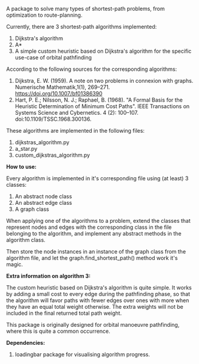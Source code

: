 A package to solve many types of shortest-path problems, from optimization to route-planning.

Currently, there are 3 shortest-path algorithms implemented:
1. Dijkstra's algorithm
2. A*
3. A simple custom heuristic based on Dijkstra's algorithm for the specific use-case of orbital pathfinding

According to the following sources for the corresponding algorithms:
1. Dijkstra, E. W. (1959). A note on two problems in connexion with graphs. Numerische Mathematik,1(1), 269–271.
   https://doi.org/10.1007/bf01386390
2. Hart, P. E.; Nilsson, N. J.; Raphael, B. (1968).
   "A Formal Basis for the Heuristic Determination of Minimum Cost Paths".
   IEEE Transactions on Systems Science and Cybernetics. 4 (2): 100–107. doi:10.1109/TSSC.1968.300136.

These algorithms are implemented in the following files:
1. dijkstras_algorithm.py
2. a_star.py
3. custom_dijkstras_algorithm.py

**How to use:**

Every algorithm is implemented in it's corresponding file using (at least) 3 classes:
1. An abstract node class
2. An abstract edge class
3. A graph class

When applying one of the algorithms to a problem, extend the classes that represent nodes and edges with the
corresponding class in the file belonging to the algorithm, and implement any abstract methods in the algorithm class.

Then store the node instances in an instance of the graph class from the algorithm file, and let the
graph.find_shortest_path() method work it's magic.

**Extra information on algorithm 3:**

The custom heuristic based on Dijkstra's algorithm is quite simple. It works by adding a small cost to every edge during
the pathfinding phase, so that the algorithm will favor paths with fewer edges over ones with more when they
have an equal total weight otherwise.
The extra weights will not be included in the final returned total path weight.

This package is originally designed for orbital manoeuvre pathfinding, where this is quite a common occurrence.

**Dependencies:**

1. loadingbar package for visualising algorithm progress.
